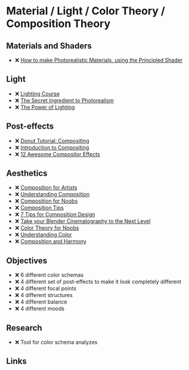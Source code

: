 # Material / Light / Color Theory / Composition Theory

## Materials and Shaders

- ❌ [How to make Photorealistic Materials, using the Principled Shader][How to make Photorealistic Materials, using the Principled Shader]

## Light

- ❌ [Lighting Course][Lighting Course]
- ❌ [The Secret Ingredient to Photorealism][The Secret Ingredient to Photorealism]
- ❌ [The Power of Lighting][The Power of Lighting]

## Post-effects

- ❌ [Donut Tutorial: Compositing][Donut Tutorial: Compositing]
- ❌ [Introduction to Compositing][Introduction to Compositing]
- ❌ [12 Awesome Compositor Effects](https://www.youtube.com/watch?v=8x2qfWNHedM)

## Aesthetics

- ❌ [Composition for Artists][Composition for Artists]
- ❌ [Understanding Composition][Understanding Composition]
- ❌ [Composition for Noobs][Composition for Noobs]
- ❌ [Composition Tips][Composition Tips]
- ❌ [7 Tips for Composition Design][7 Tips for Composition Design]
- ❌ [Take your Blender Cinematography to the Next Level][Take your Blender Cinematography to the Next Level]
- ❌ [Color Theory for Noobs][Color Theory for Noobs]
- ❌ [Understanding Color][Understanding Color]
- ❌ [Composition and Harmony][Composition and Harmony]

## Objectives

- ❌ 6 different color schemas
- ❌ 4 different set of post-effects to make it look completely different
- ❌ 4 different focal points
- ❌ 4 different structures
- ❌ 4 different balance
- ❌ 4 different moods

## Research

- ❌ Tool for color schema analyzes

## Links

[How to make Photorealistic Materials, using the Principled Shader]: https://www.youtube.com/watch?v=4H5W6C_Mbck
[Lighting Course]: https://www.youtube.com/playlist?list=PLjEaoINr3zgH9vCr47kSS5W8PEJBNIiwK
[The Secret Ingredient to Photorealism]: https://www.youtube.com/watch?v=m9AT7H4GGrA
[The Power of Lighting]: https://www.youtube.com/watch?v=ElMM3u2MO5k
[Donut Tutorial: Compositing]: https://www.youtube.com/watch?v=wlmq6EXzzzw
[Introduction to Compositing]: https://www.youtube.com/watch?v=bIZrTXtyQkY
[12 Awesome Compositor Effects]: https://www.youtube.com/watch?v=8x2qfWNHedM
[Composition for Artists]: https://www.youtube.com/playlist?list=PLV2X3tgajVlHEWoxhxHBV5JyU7R80LT9R
[Understanding Composition]: https://www.youtube.com/watch?v=O8i7OKbWmRM
[Composition for Noobs]: https://www.youtube.com/watch?v=9VVzCr3c9Jk
[Composition Tips]: https://www.youtube.com/watch?v=JuEkb6FNptE
[7 Tips for Composition Design]: https://www.youtube.com/watch?v=JuEkb6FNptE
[Take your Blender Cinematography to the Next Level]: https://www.youtube.com/watch?v=h3ouYgJ0hUk
[Color Theory for Noobs]: https://www.youtube.com/watch?v=AvgCkHrcj90
[Understanding Color]: https://www.youtube.com/watch?v=Qj1FK8n7WgY
[Composition and Harmony]: https://www.youtube.com/watch?v=p0rVUhXnmpY
